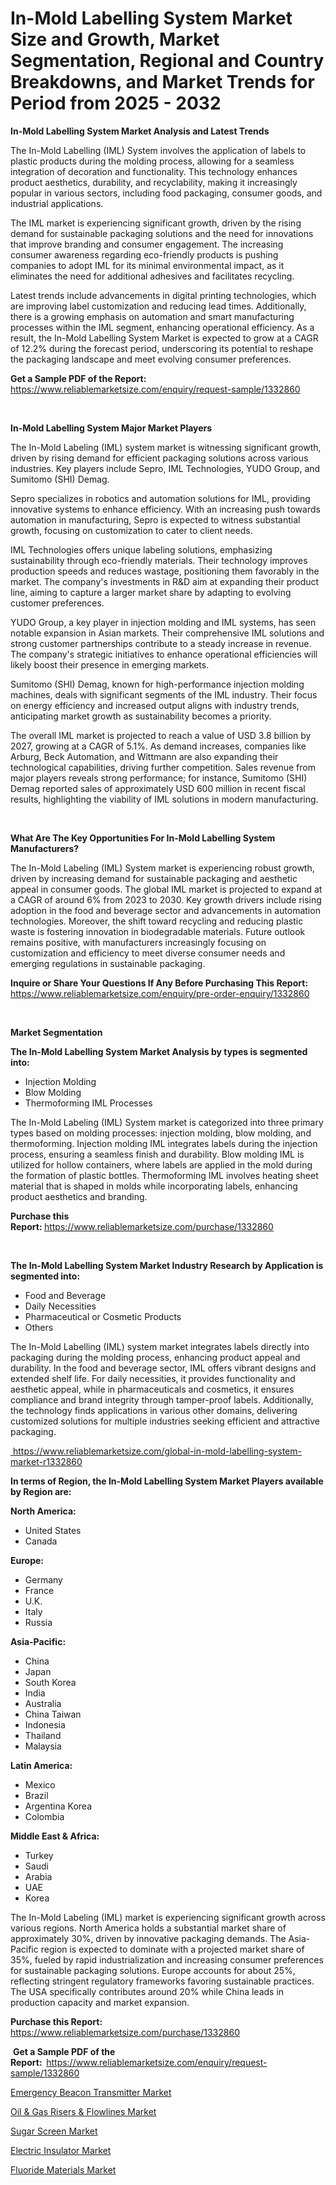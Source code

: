 <p><h1>In-Mold Labelling System Market Size and Growth, Market Segmentation, Regional and Country Breakdowns, and Market Trends for Period from 2025 -  2032</h1></p><p><strong>In-Mold Labelling System Market Analysis and Latest Trends</strong></p>
<p><p>The In-Mold Labelling (IML) System involves the application of labels to plastic products during the molding process, allowing for a seamless integration of decoration and functionality. This technology enhances product aesthetics, durability, and recyclability, making it increasingly popular in various sectors, including food packaging, consumer goods, and industrial applications. </p><p>The IML market is experiencing significant growth, driven by the rising demand for sustainable packaging solutions and the need for innovations that improve branding and consumer engagement. The increasing consumer awareness regarding eco-friendly products is pushing companies to adopt IML for its minimal environmental impact, as it eliminates the need for additional adhesives and facilitates recycling.</p><p>Latest trends include advancements in digital printing technologies, which are improving label customization and reducing lead times. Additionally, there is a growing emphasis on automation and smart manufacturing processes within the IML segment, enhancing operational efficiency. As a result, the In-Mold Labelling System Market is expected to grow at a CAGR of 12.2% during the forecast period, underscoring its potential to reshape the packaging landscape and meet evolving consumer preferences.</p></p>
<p><strong>Get a Sample PDF of the Report:&nbsp;</strong> <a href="https://www.reliablemarketsize.com/enquiry/request-sample/1332860?utm_campaign=2640&utm_medium=2&utm_source=Github&utm_content=ia&utm_term=24032025&utm_id=in-mold-labelling-system">https://www.reliablemarketsize.com/enquiry/request-sample/1332860</a></p>
<p>&nbsp;</p>
<p><strong>In-Mold Labelling System Major Market Players</strong></p>
<p><p>The In-Mold Labeling (IML) system market is witnessing significant growth, driven by rising demand for efficient packaging solutions across various industries. Key players include Sepro, IML Technologies, YUDO Group, and Sumitomo (SHI) Demag. </p><p>Sepro specializes in robotics and automation solutions for IML, providing innovative systems to enhance efficiency. With an increasing push towards automation in manufacturing, Sepro is expected to witness substantial growth, focusing on customization to cater to client needs.</p><p>IML Technologies offers unique labeling solutions, emphasizing sustainability through eco-friendly materials. Their technology improves production speeds and reduces wastage, positioning them favorably in the market. The company's investments in R&D aim at expanding their product line, aiming to capture a larger market share by adapting to evolving customer preferences.</p><p>YUDO Group, a key player in injection molding and IML systems, has seen notable expansion in Asian markets. Their comprehensive IML solutions and strong customer partnerships contribute to a steady increase in revenue. The company's strategic initiatives to enhance operational efficiencies will likely boost their presence in emerging markets.</p><p>Sumitomo (SHI) Demag, known for high-performance injection molding machines, deals with significant segments of the IML industry. Their focus on energy efficiency and increased output aligns with industry trends, anticipating market growth as sustainability becomes a priority.</p><p>The overall IML market is projected to reach a value of USD 3.8 billion by 2027, growing at a CAGR of 5.1%. As demand increases, companies like Arburg, Beck Automation, and Wittmann are also expanding their technological capabilities, driving further competition. Sales revenue from major players reveals strong performance; for instance, Sumitomo (SHI) Demag reported sales of approximately USD 600 million in recent fiscal results, highlighting the viability of IML solutions in modern manufacturing.</p></p>
<p>&nbsp;</p>
<p><strong>What Are The Key Opportunities For In-Mold Labelling System Manufacturers?</strong></p>
<p><p>The In-Mold Labeling (IML) System market is experiencing robust growth, driven by increasing demand for sustainable packaging and aesthetic appeal in consumer goods. The global IML market is projected to expand at a CAGR of around 6% from 2023 to 2030. Key growth drivers include rising adoption in the food and beverage sector and advancements in automation technologies. Moreover, the shift toward recycling and reducing plastic waste is fostering innovation in biodegradable materials. Future outlook remains positive, with manufacturers increasingly focusing on customization and efficiency to meet diverse consumer needs and emerging regulations in sustainable packaging.</p></p>
<p><strong>Inquire or Share Your Questions If Any Before Purchasing This Report:</strong> <a href="https://www.reliablemarketsize.com/enquiry/pre-order-enquiry/1332860?utm_campaign=2640&utm_medium=2&utm_source=Github&utm_content=ia&utm_term=24032025&utm_id=in-mold-labelling-system">https://www.reliablemarketsize.com/enquiry/pre-order-enquiry/1332860</a></p>
<p>&nbsp;</p>
<p><strong>Market Segmentation</strong></p>
<p><strong>The In-Mold Labelling System Market Analysis by types is segmented into:</strong></p>
<p><ul><li>Injection Molding</li><li>Blow Molding</li><li>Thermoforming IML Processes</li></ul></p>
<p><p>The In-Mold Labeling (IML) System market is categorized into three primary types based on molding processes: injection molding, blow molding, and thermoforming. Injection molding IML integrates labels during the injection process, ensuring a seamless finish and durability. Blow molding IML is utilized for hollow containers, where labels are applied in the mold during the formation of plastic bottles. Thermoforming IML involves heating sheet material that is shaped in molds while incorporating labels, enhancing product aesthetics and branding.</p></p>
<p><strong>Purchase this Report:&nbsp;</strong><a href="https://www.reliablemarketsize.com/purchase/1332860?utm_campaign=2640&utm_medium=2&utm_source=Github&utm_content=ia&utm_term=24032025&utm_id=in-mold-labelling-system">https://www.reliablemarketsize.com/purchase/1332860</a></p>
<p>&nbsp;</p>
<p><strong>The In-Mold Labelling System Market Industry Research by Application is segmented into:</strong></p>
<p><ul><li>Food and Beverage</li><li>Daily Necessities</li><li>Pharmaceutical or Cosmetic Products</li><li>Others</li></ul></p>
<p><p>The In-Mold Labelling (IML) system market integrates labels directly into packaging during the molding process, enhancing product appeal and durability. In the food and beverage sector, IML offers vibrant designs and extended shelf life. For daily necessities, it provides functionality and aesthetic appeal, while in pharmaceuticals and cosmetics, it ensures compliance and brand integrity through tamper-proof labels. Additionally, the technology finds applications in various other domains, delivering customized solutions for multiple industries seeking efficient and attractive packaging.</p></p>
<p><a href="https://www.reliablemarketsize.com/global-in-mold-labelling-system-market-r1332860?utm_campaign=2640&utm_medium=2&utm_source=Github&utm_content=ia&utm_term=24032025&utm_id=in-mold-labelling-system">&nbsp;https://www.reliablemarketsize.com/global-in-mold-labelling-system-market-r1332860</a></p>
<p><strong>In terms of Region, the In-Mold Labelling System Market Players available by Region are:</strong></p>
<p>
    <p> <strong> North America: </strong>
        <ul>
            <li>United States</li>
            <li>Canada</li>
        </ul>
        </p> 
    <p> <strong> Europe: </strong>
        <ul>
            <li>Germany</li>
            <li>France</li>
            <li>U.K.</li>
            <li>Italy</li>
            <li>Russia</li>
        </ul>
        </p> 
    <p> <strong> Asia-Pacific: </strong>
        <ul>
            <li>China</li>
            <li>Japan</li>
            <li>South Korea</li>
            <li>India</li>
            <li>Australia</li>
            <li>China Taiwan</li>
            <li>Indonesia</li>
            <li>Thailand</li>
            <li>Malaysia</li>
        </ul>
        </p> 
    <p> <strong> Latin America: </strong>
        <ul>
            <li>Mexico</li>
            <li>Brazil</li>
            <li>Argentina Korea</li>
            <li>Colombia</li>
        </ul>
        </p> 
    <p> <strong> Middle East & Africa: </strong>
        <ul>
            <li>Turkey</li>
            <li>Saudi</li>
            <li>Arabia</li>
            <li>UAE</li>
            <li>Korea</li>
        </ul>
    </p>
    </p>
<p><p>The In-Mold Labeling (IML) market is experiencing significant growth across various regions. North America holds a substantial market share of approximately 30%, driven by innovative packaging demands. The Asia-Pacific region is expected to dominate with a projected market share of 35%, fueled by rapid industrialization and increasing consumer preferences for sustainable packaging solutions. Europe accounts for about 25%, reflecting stringent regulatory frameworks favoring sustainable practices. The USA specifically contributes around 20% while China leads in production capacity and market expansion.</p></p>
<p><strong>Purchase this Report: </strong><a href="https://www.reliablemarketsize.com/purchase/1332860?utm_campaign=2640&utm_medium=2&utm_source=Github&utm_content=ia&utm_term=24032025&utm_id=in-mold-labelling-system">https://www.reliablemarketsize.com/purchase/1332860</a></p>
<p>&nbsp;<strong>Get a Sample PDF of the Report:&nbsp;&nbsp;</strong><a href="https://www.reliablemarketsize.com/enquiry/request-sample/1332860?utm_campaign=2640&utm_medium=2&utm_source=Github&utm_content=ia&utm_term=24032025&utm_id=in-mold-labelling-system">https://www.reliablemarketsize.com/enquiry/request-sample/1332860</a></p>
<p><strong></strong></p>
<p><p><a href="https://www.linkedin.com/pulse/financial-insights-market-potential-emergency-beacon-fvxxf?utm_campaign=2640&utm_medium=2&utm_source=Github&utm_content=ia&utm_term=24032025&utm_id=in-mold-labelling-system">Emergency Beacon Transmitter Market</a></p><p><a href="https://github.com/ChiragRp1/Market-Research-Report-List-7/blob/main/oil-gas-risers-flowlines-market.md?utm_campaign=2640&utm_medium=2&utm_source=Github&utm_content=ia&utm_term=24032025&utm_id=in-mold-labelling-system">Oil & Gas Risers & Flowlines Market</a></p><p><a href="https://www.linkedin.com/pulse/sugar-screen-market-study-offers-insightful-analysis-gse3c?utm_campaign=2640&utm_medium=2&utm_source=Github&utm_content=ia&utm_term=24032025&utm_id=in-mold-labelling-system">Sugar Screen Market</a></p><p><a href="https://www.linkedin.com/pulse/analysis-global-electric-insulator-market-type-application-8vp6f?utm_campaign=2640&utm_medium=2&utm_source=Github&utm_content=ia&utm_term=24032025&utm_id=in-mold-labelling-system">Electric Insulator Market</a></p><p><a href="https://github.com/goickpache1m/Market-Research-Report-List-1/blob/main/fluoride-materials-market.md?utm_campaign=2640&utm_medium=2&utm_source=Github&utm_content=ia&utm_term=24032025&utm_id=in-mold-labelling-system">Fluoride Materials Market</a></p></p>